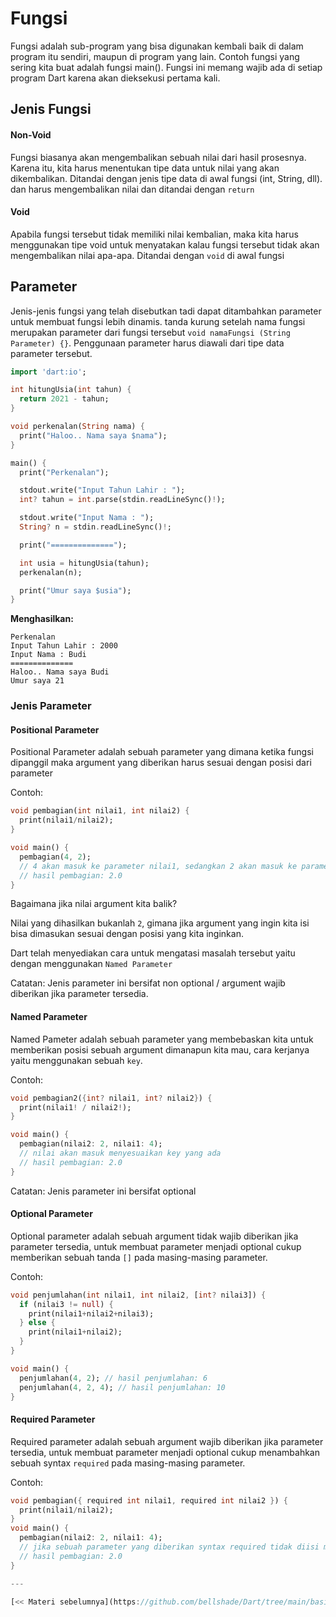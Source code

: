 
# Fungsi

Fungsi adalah sub-program yang bisa digunakan kembali baik di dalam program itu sendiri, maupun di program yang lain. Contoh fungsi yang sering kita buat adalah fungsi main(). Fungsi ini memang wajib ada di setiap program Dart karena akan dieksekusi pertama kali.

## Jenis Fungsi

#### Non-Void
Fungsi biasanya akan mengembalikan sebuah nilai dari hasil prosesnya. Karena itu, kita harus menentukan tipe data untuk nilai yang akan dikembalikan. Ditandai dengan jenis tipe data di awal fungsi (int, String, dll). dan harus mengembalikan nilai dan ditandai dengan `return`

#### Void
 Apabila fungsi tersebut tidak memiliki nilai kembalian, maka kita harus menggunakan tipe void untuk menyatakan kalau fungsi tersebut tidak akan mengembalikan nilai apa-apa. Ditandai dengan `void` di awal fungsi


##  Parameter
Jenis-jenis fungsi yang telah disebutkan tadi dapat ditambahkan parameter untuk membuat fungsi lebih dinamis. tanda kurung setelah nama fungsi merupakan parameter dari fungsi tersebut `void namaFungsi (String Parameter) {}`. Penggunaan parameter harus diawali dari tipe data parameter tersebut.

```dart
import 'dart:io';

int hitungUsia(int tahun) {
  return 2021 - tahun;
}

void perkenalan(String nama) {
  print("Haloo.. Nama saya $nama");
}

main() {
  print("Perkenalan");

  stdout.write("Input Tahun Lahir : ");
  int? tahun = int.parse(stdin.readLineSync()!);

  stdout.write("Input Nama : ");
  String? n = stdin.readLineSync()!;

  print("==============");

  int usia = hitungUsia(tahun);
  perkenalan(n);

  print("Umur saya $usia");
}

```

**Menghasilkan:**
```shell
Perkenalan
Input Tahun Lahir : 2000
Input Nama : Budi
==============
Haloo.. Nama saya Budi
Umur saya 21
```

### Jenis Parameter

#### Positional Parameter

Positional Parameter adalah sebuah parameter yang dimana ketika fungsi dipanggil maka argument yang diberikan harus sesuai dengan posisi dari parameter

Contoh:

```DART
void pembagian(int nilai1, int nilai2) {
  print(nilai1/nilai2);
}

void main() {
  pembagian(4, 2);
  // 4 akan masuk ke parameter nilai1, sedangkan 2 akan masuk ke parameter nilai2
  // hasil pembagian: 2.0
}
```

Bagaimana jika nilai argument kita balik?

Nilai yang dihasilkan bukanlah `2`, gimana jika argument yang ingin kita isi bisa dimasukan sesuai dengan posisi yang kita inginkan.

Dart telah menyediakan cara untuk mengatasi masalah tersebut yaitu dengan menggunakan `Named Parameter`

Catatan: Jenis parameter ini bersifat non optional / argument wajib diberikan jika parameter tersedia.

#### Named Parameter

Named Pameter adalah sebuah parameter yang membebaskan kita untuk memberikan posisi sebuah argument dimanapun kita mau, cara kerjanya yaitu menggunakan sebuah `key`.

Contoh:

```DART
void pembagian2({int? nilai1, int? nilai2}) {
  print(nilai1! / nilai2!);
}

void main() {
  pembagian(nilai2: 2, nilai1: 4);
  // nilai akan masuk menyesuaikan key yang ada
  // hasil pembagian: 2.0
}
```

Catatan: Jenis parameter ini bersifat optional

#### Optional Parameter

Optional parameter adalah sebuah argument tidak wajib diberikan jika parameter tersedia, untuk membuat parameter menjadi optional cukup memberikan sebuah tanda `[]` pada masing-masing parameter.

Contoh:

```DART
void penjumlahan(int nilai1, int nilai2, [int? nilai3]) {
  if (nilai3 != null) {
    print(nilai1+nilai2+nilai3);
  } else {
    print(nilai1+nilai2);
  }
}

void main() {
  penjumlahan(4, 2); // hasil penjumlahan: 6
  penjumlahan(4, 2, 4); // hasil penjumlahan: 10
}
```

#### Required Parameter

Required parameter adalah sebuah argument wajib diberikan jika parameter tersedia, untuk membuat parameter menjadi optional cukup menambahkan sebuah syntax `required` pada masing-masing parameter.

Contoh:

```DART
void pembagian({ required int nilai1, required int nilai2 }) {
  print(nilai1/nilai2);
}
void main() {
  pembagian(nilai2: 2, nilai1: 4);
  // jika sebuah parameter yang diberikan syntax required tidak diisi maka akan memberikan peringatan error
  // hasil pembagian: 2.0
}

---

[<< Materi sebelumnya](https://github.com/bellshade/Dart/tree/main/basic/7_input)